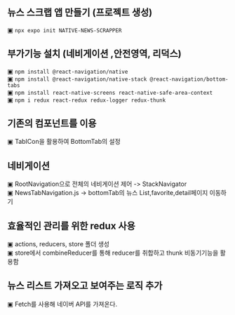 ## 뉴스 스크랩 앱 만들기 (프로젝트 생성)

▣ `npx expo init NATIVE-NEWS-SCRAPPER`


## 부가기능 설치 (네비게이션 ,안전영역, 리덕스)

▣ `npm install @react-navigation/native`<br>
▣ `npm install @react-navigation/native-stack @react-navigation/bottom-tabs`<br>
▣ `npm install react-native-screens react-native-safe-area-context`<br>
▣ `npm i redux react-redux redux-logger redux-thunk`<br>

## 기존의 컴포넌트를 이용 

▣ TabICon을 활용하여 BottomTab의 설정<br>


## 네비게이션 

▣ RootNavigation으로 전체의 네비게이션 제어 -> StackNavigator<br>
▣ NewsTabNavigation.js -> bottomTab의 뉴스 List,favorite,detail페이지 이동하기 <br>

## 효율적인 관리를 위한 redux 사용 

▣ actions, reducers, store 폴더 생성<br>
▣ store에서 combineReducer를 통해 reducer를 취합하고 thunk 비동기기능을 활용함 <br>

## 뉴스 리스트 가져오고 보여주는 로직 추가 

▣ Fetch를 사용해 네이버 API를 가져온다.